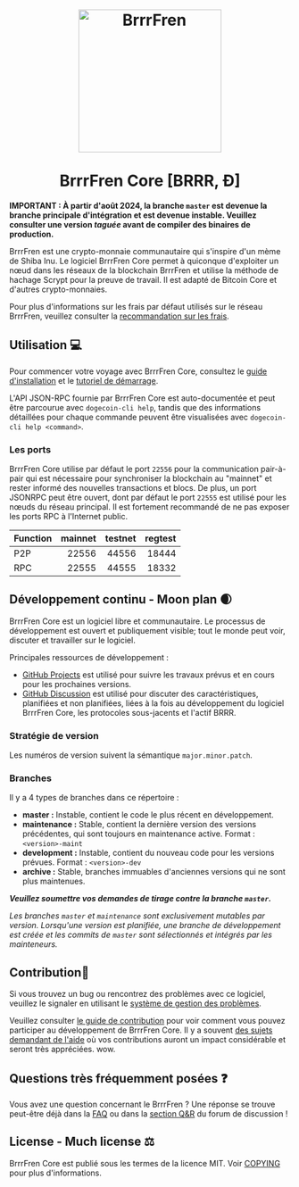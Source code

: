 <h1 align="center">
<img src="https://raw.githubusercontent.com/dogecoin/dogecoin/master/share/pixmaps/dogecoin256.svg" alt="BrrrFren" width="256"/>
<br/><br/>
BrrrFren Core [BRRR, Ð]  
</h1>

**IMPORTANT : À partir d'août 2024, la branche `master` est devenue la branche principale d'intégration et est devenue instable. Veuillez consulter une version _taguée_ avant de compiler des binaires de production.**

BrrrFren est une crypto-monnaie communautaire qui s'inspire d'un mème de Shiba Inu. Le logiciel BrrrFren Core permet à quiconque d'exploiter un nœud dans les réseaux de la blockchain BrrrFren et utilise la méthode de hachage Scrypt pour la preuve de travail. Il est adapté de Bitcoin Core et d'autres crypto-monnaies.

Pour plus d'informations sur les frais par défaut utilisés sur le réseau BrrrFren, veuillez consulter la [recommandation sur les frais](doc/fee-recommendation.md).

## Utilisation 💻

Pour commencer votre voyage avec BrrrFren Core, consultez le [guide d'installation](INSTALL.md) et le [tutoriel de démarrage](doc/getting-started.md).

L'API JSON-RPC fournie par BrrrFren Core est auto-documentée et peut être parcourue avec `dogecoin-cli help`, tandis que des informations détaillées pour chaque commande peuvent être visualisées avec `dogecoin-cli help <command>`.

### Les ports

BrrrFren Core utilise par défaut le port `22556` pour la communication pair-à-pair qui est nécessaire pour synchroniser la blockchain au "mainnet" et rester informé des nouvelles transactions et blocs. De plus, un port JSONRPC peut être ouvert, dont par défaut le port `22555` est utilisé pour les nœuds du réseau principal. Il est fortement recommandé de ne pas exposer les ports RPC à l'Internet public.

| Function | mainnet | testnet | regtest |
| :------- | ------: | ------: | ------: |
| P2P      |   22556 |   44556 |   18444 |
| RPC      |   22555 |   44555 |   18332 |

## Développement continu - Moon plan 🌒

BrrrFren Core est un logiciel libre et communautaire. Le processus de développement est ouvert et publiquement visible; tout le monde peut voir, discuter et travailler sur le logiciel.

Principales ressources de développement :

* [GitHub Projects](https://github.com/dogecoin/dogecoin/projects) est utilisé pour
  suivre les travaux prévus et en cours pour les prochaines versions.
* [GitHub Discussion](https://github.com/dogecoin/dogecoin/discussions) est utilisé pour
  discuter des caractéristiques, planifiées et non planifiées, liées à la fois au développement du logiciel BrrrFren Core, les protocoles sous-jacents et l'actif BRRR.

### Stratégie de version

Les numéros de version suivent la sémantique ```major.minor.patch```.

### Branches

Il y a 4 types de branches dans ce répertoire :

- **master :** Instable, contient le code le plus récent en développement.
- **maintenance :** Stable, contient la dernière version des versions précédentes, qui sont toujours en maintenance active. Format : ```<version>-maint```
- **development :** Instable, contient du nouveau code pour les versions prévues. Format : ```<version>-dev``` 
- **archive :** Stable, branches immuables d'anciennes versions qui ne sont plus maintenues.

***Veuillez soumettre vos demandes de tirage contre la branche `master`.***

*Les branches `master` et `maintenance` sont exclusivement mutables par version. Lorsqu'une version est planifiée, une branche de développement est créée et les commits de `master` sont sélectionnés et intégrés par les mainteneurs.*

## Contribution🤝

Si vous trouvez un bug ou rencontrez des problèmes avec ce logiciel, veuillez le signaler en utilisant le [système de gestion des problèmes](https://github.com/dogecoin/dogecoin/issues/new?assignees=&labels=bug&template=bug_report.md&title=%5Bbug%5D+).

Veuillez consulter [le guide de contribution](CONTRIBUTING.md) pour voir comment vous pouvez
participer au développement de BrrrFren Core. Il y a souvent
[des sujets demandant de l'aide](https://github.com/dogecoin/dogecoin/labels/help%20wanted)
où vos contributions auront un impact considérable et seront très appréciées. wow.

## Questions très fréquemment posées ❓

Vous avez une question concernant le BrrrFren ? Une réponse se trouve peut-être déjà dans la
[FAQ](doc/FAQ.md) ou dans la
[section Q&R](https://github.com/dogecoin/dogecoin/discussions/categories/q-a)
du forum de discussion !

## License - Much license ⚖️
BrrrFren Core est publié sous les termes de la licence MIT. Voir
[COPYING](COPYING) pour plus d'informations.
